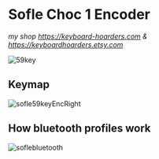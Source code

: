 # Sofle Choc 1 Encoder
*my shop https://keyboard-hoarders.com & https://keyboardhoarders.etsy.com*

![59key](https://github.com/user-attachments/assets/d4e1a4c2-87b7-4b6a-aeb6-3dece8e13aaf)


## Keymap


![sofle59keyEncRight](https://github.com/user-attachments/assets/dff333a7-ba96-4db6-8968-be696cdbb430)

## How bluetooth profiles work


![soflebluetooth](https://github.com/user-attachments/assets/48da49ea-8202-4d37-804f-d13929569938)
